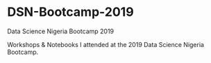 # DSN-Bootcamp-2019
Data Science Nigeria Bootcamp 2019

Workshops & Notebooks I attended at the 2019 Data Science Nigeria Bootcamp.
